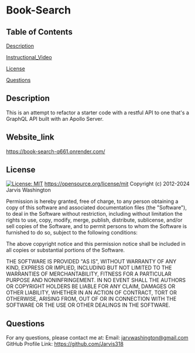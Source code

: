 # Book-Search

## Table of Contents
[Description](#Description)

[Instructional_Video](#Instructional_Video)

[License](#License)  

[Questions](#Questions)  

## Description
This is an attempt to refactor a starter code with a restful API to one that's a GraphQL API built with an Apollo Server.

## Website_link
https://book-search-q661.onrender.com/


## License
[![License: MIT](https://img.shields.io/badge/License-MIT-yellow.svg)](https://opensource.org/licenses/MIT)
https://opensource.org/license/mit
Copyright (c) 2012-2024 Jarvis Washington

Permission is hereby granted, free of charge, to any person obtaining
a copy of this software and associated documentation files (the
"Software"), to deal in the Software without restriction, including
without limitation the rights to use, copy, modify, merge, publish,
distribute, sublicense, and/or sell copies of the Software, and to
permit persons to whom the Software is furnished to do so, subject to
the following conditions:

The above copyright notice and this permission notice shall be
included in all copies or substantial portions of the Software.

THE SOFTWARE IS PROVIDED "AS IS", WITHOUT WARRANTY OF ANY KIND,
EXPRESS OR IMPLIED, INCLUDING BUT NOT LIMITED TO THE WARRANTIES OF
MERCHANTABILITY, FITNESS FOR A PARTICULAR PURPOSE AND
NONINFRINGEMENT. IN NO EVENT SHALL THE AUTHORS OR COPYRIGHT HOLDERS BE
LIABLE FOR ANY CLAIM, DAMAGES OR OTHER LIABILITY, WHETHER IN AN ACTION
OF CONTRACT, TORT OR OTHERWISE, ARISING FROM, OUT OF OR IN CONNECTION
WITH THE SOFTWARE OR THE USE OR OTHER DEALINGS IN THE SOFTWARE.


## Questions
For any questions, please contact me at:
Email: jarvwashington@gmail.com
GitHub Profile Link: https://github.com/Jarvis318
